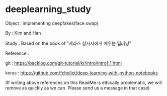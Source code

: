 # deeplearning_study
Object : implementing deepfakes(face swap)

By : Kim and Han

Study : Based on the book of "케라스 창시자에게 배우는 딥러닝"


Reference : 

git : https://backlog.com/git-tutorial/kr/intro/intro1_1.html

keras : https://github.com/fchollet/deep-learning-with-python-notebooks

(If writing above references on this ReadMe is ethically problematic, we will remove as quickly as we can. Please send us a message in that case)
